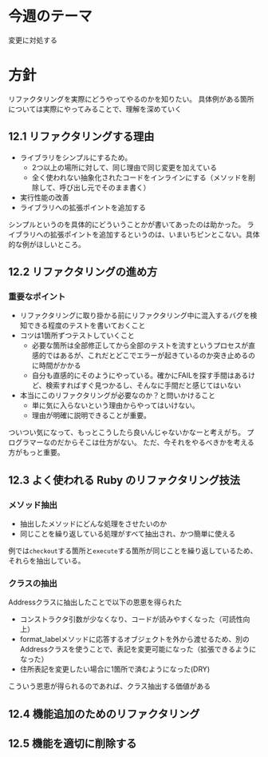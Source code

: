 # 今週のテーマ
変更に対処する

# 方針
リファクタリングを実際にどうやってやるのかを知りたい。
具体例がある箇所については実際にやってみることで、理解を深めていく

## 12.1 リファクタリングする理由
- ライブラリをシンプルにするため。
  - 2つ以上の場所に対して、同じ理由で同じ変更を加えている
  - 全く使われない抽象化されたコードをインラインにする（メソッドを削除して、呼び出し元でそのまま書く）
- 実行性能の改善
- ライブラリへの拡張ポイントを追加する

シンプルというのを具体的にどういうことかが書いてあったのは助かった。
ライブラリへの拡張ポイントを追加するというのは、いまいちピンとこない。具体的な例がほしいところ。

## 12.2 リファクタリングの進め方
### 重要なポイント
- リファクタリングに取り掛かる前にリファクタリング中に混入するバグを検知できる程度のテストを書いておくこと
- コツは1箇所ずつテストしていくこと
  - 必要な箇所は全部修正してから全部のテストを流すというプロセスが直感的ではあるが、これだとどこでエラーが起きているのか突き止めるのに時間がかかる
  - 自分も直感的にそのようにやっている。確かにFAILを探す手間はあるけど、検索すればすぐ見つかるし、そんなに手間だと感じてはいない
- 本当にこのリファクタリングが必要なのか？と問いかけること
  - 単に気に入らないという理由からやってはいけない。
  - 理由が明確に説明できることが重要。

ついつい気になって、もっとこうしたら良いんじゃないかなーと考えがち。
プログラマーなのだからそこは仕方がない。
ただ、今それをやるべきかを考える方がもっと重要。

## 12.3 よく使われる Ruby のリファクタリング技法
### メソッド抽出
- 抽出したメソッドにどんな処理をさせたいのか
- 同じことを繰り返している処理がすべて抽出され、かつ簡単に使える

例では`checkout`する箇所と`execute`する箇所が同じことを繰り返しているため、それらを抽出している。

### クラスの抽出
Addressクラスに抽出したことで以下の恩恵を得られた
- コンストラクタ引数が少なくなり、コードが読みやすくなった（可読性向上）
- format_labelメソッドに応答するオブジェクトを外から渡せるため、別のAddressクラスを使うことで、表記を変更可能になった（拡張できるようになった）
- 住所表記を変更したい場合に1箇所で済むようになった(DRY)

こういう恩恵が得られるのであれば、クラス抽出する価値がある


## 12.4 機能追加のためのリファクタリング

## 12.5 機能を適切に削除する

